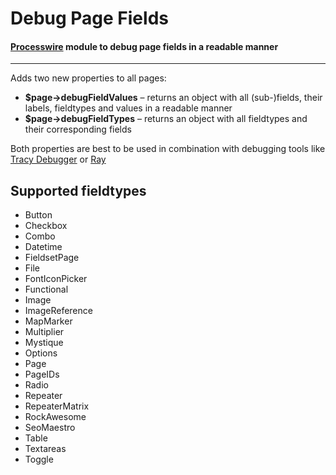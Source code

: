 # Debug Page Fields
#### [Processwire](https://processwire.com/) module to debug page fields in a readable manner
---
Adds two new properties to all pages:
- **$page->debugFieldValues** – returns an object with all (sub-)fields, their labels, fieldtypes and values in a readable manner
- **$page->debugFieldTypes** – returns an object with all fieldtypes and their corresponding fields

Both properties are best to be used in combination with debugging tools like [Tracy Debugger](https://processwire.com/modules/tracy-debugger/) or [Ray](https://myray.app/)

## Supported fieldtypes
- Button
- Checkbox
- Combo
- Datetime
- FieldsetPage
- File
- FontIconPicker
- Functional
- Image
- ImageReference
- MapMarker
- Multiplier
- Mystique
- Options
- Page
- PageIDs
- Radio
- Repeater
- RepeaterMatrix
- RockAwesome
- SeoMaestro
- Table
- Textareas
- Toggle
